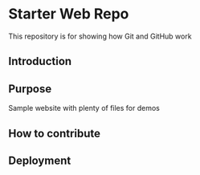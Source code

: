 # Starter Web Repo

This repository is for showing how Git and GitHub work


## Introduction



## Purpose

Sample website with plenty of files for demos

## How to contribute



## Deployment